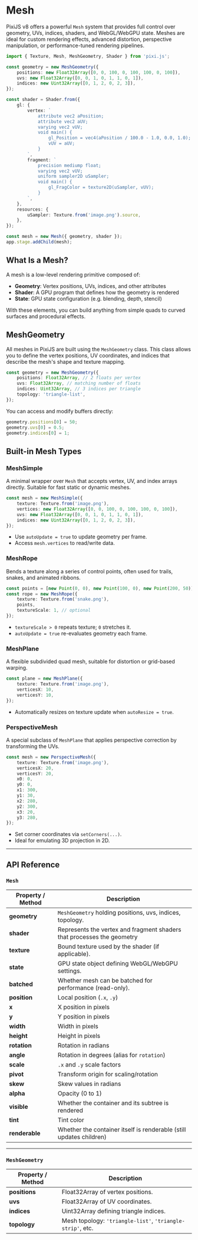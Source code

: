 # Mesh

PixiJS v8 offers a powerful `Mesh` system that provides full control over geometry, UVs, indices, shaders, and WebGL/WebGPU state. Meshes are ideal for custom rendering effects, advanced distortion, perspective manipulation, or performance-tuned rendering pipelines.

```ts
import { Texture, Mesh, MeshGeometry, Shader } from 'pixi.js';

const geometry = new MeshGeometry({
    positions: new Float32Array([0, 0, 100, 0, 100, 100, 0, 100]),
    uvs: new Float32Array([0, 0, 1, 0, 1, 1, 0, 1]),
    indices: new Uint32Array([0, 1, 2, 0, 2, 3]),
});

const shader = Shader.from({
    gl: {
        vertex: `
            attribute vec2 aPosition;
            attribute vec2 aUV;
            varying vec2 vUV;
            void main() {
                gl_Position = vec4(aPosition / 100.0 - 1.0, 0.0, 1.0);
                vUV = aUV;
            }
        `,
        fragment: `
            precision mediump float;
            varying vec2 vUV;
            uniform sampler2D uSampler;
            void main() {
                gl_FragColor = texture2D(uSampler, vUV);
            }
        `,
    },
    resources: {
        uSampler: Texture.from('image.png').source,
    },
});

const mesh = new Mesh({ geometry, shader });
app.stage.addChild(mesh);
```

## **What Is a Mesh?**

A mesh is a low-level rendering primitive composed of:

- **Geometry**: Vertex positions, UVs, indices, and other attributes
- **Shader**: A GPU program that defines how the geometry is rendered
- **State**: GPU state configuration (e.g. blending, depth, stencil)

With these elements, you can build anything from simple quads to curved surfaces and procedural effects.

## **MeshGeometry**

All meshes in PixiJS are built using the `MeshGeometry` class. This class allows you to define the vertex positions, UV coordinates, and indices that describe the mesh's shape and texture mapping.

```ts
const geometry = new MeshGeometry({
    positions: Float32Array, // 2 floats per vertex
    uvs: Float32Array, // matching number of floats
    indices: Uint32Array, // 3 indices per triangle
    topology: 'triangle-list',
});
```

You can access and modify buffers directly:

```ts
geometry.positions[0] = 50;
geometry.uvs[0] = 0.5;
geometry.indices[0] = 1;
```

## Built-in Mesh Types

### MeshSimple

A minimal wrapper over `Mesh` that accepts vertex, UV, and index arrays directly. Suitable for fast static or dynamic meshes.

```ts
const mesh = new MeshSimple({
    texture: Texture.from('image.png'),
    vertices: new Float32Array([0, 0, 100, 0, 100, 100, 0, 100]),
    uvs: new Float32Array([0, 0, 1, 0, 1, 1, 0, 1]),
    indices: new Uint32Array([0, 1, 2, 0, 2, 3]),
});
```

- Use `autoUpdate = true` to update geometry per frame.
- Access `mesh.vertices` to read/write data.

### MeshRope

Bends a texture along a series of control points, often used for trails, snakes, and animated ribbons.

```ts
const points = [new Point(0, 0), new Point(100, 0), new Point(200, 50)];
const rope = new MeshRope({
    texture: Texture.from('snake.png'),
    points,
    textureScale: 1, // optional
});
```

- `textureScale > 0` repeats texture; `0` stretches it.
- `autoUpdate = true` re-evaluates geometry each frame.

### MeshPlane

A flexible subdivided quad mesh, suitable for distortion or grid-based warping.

```ts
const plane = new MeshPlane({
    texture: Texture.from('image.png'),
    verticesX: 10,
    verticesY: 10,
});
```

- Automatically resizes on texture update when `autoResize = true`.

### PerspectiveMesh

A special subclass of `MeshPlane` that applies perspective correction by transforming the UVs.

```ts
const mesh = new PerspectiveMesh({
    texture: Texture.from('image.png'),
    verticesX: 20,
    verticesY: 20,
    x0: 0,
    y0: 0,
    x1: 300,
    y1: 30,
    x2: 280,
    y2: 300,
    x3: 20,
    y3: 280,
});
```

- Set corner coordinates via `setCorners(...)`.
- Ideal for emulating 3D projection in 2D.

---

## **API Reference**

### `Mesh`

| Property / Method | Description                                                            |
| ----------------- | ---------------------------------------------------------------------- |
| **geometry**      | `MeshGeometry` holding positions, uvs, indices, topology.              |
| **shader**        | Represents the vertex and fragment shaders that processes the geometry |
| **texture**       | Bound texture used by the shader (if applicable).                      |
| **state**         | GPU state object defining WebGL/WebGPU settings.                       |
| **batched**       | Whether mesh can be batched for performance (read-only).               |
| **position**      | Local position (`.x`, `.y`)                                            |
| **x**             | X position in pixels                                                   |
| **y**             | Y position in pixels                                                   |
| **width**         | Width in pixels                                                        |
| **height**        | Height in pixels                                                       |
| **rotation**      | Rotation in radians                                                    |
| **angle**         | Rotation in degrees (alias for `rotation`)                             |
| **scale**         | `.x` and `.y` scale factors                                            |
| **pivot**         | Transform origin for scaling/rotation                                  |
| **skew**          | Skew values in radians                                                 |
| **alpha**         | Opacity (0 to 1)                                                       |
| **visible**       | Whether the container and its subtree is rendered                      |
| **tint**          | Tint color                                                             |
| **renderable**    | Whether the container itself is renderable (still updates children)    |

---

### `MeshGeometry`

| Property / Method | Description                                                |
| ----------------- | ---------------------------------------------------------- |
| **positions**     | Float32Array of vertex positions.                          |
| **uvs**           | Float32Array of UV coordinates.                            |
| **indices**       | Uint32Array defining triangle indices.                     |
| **topology**      | Mesh topology: `'triangle-list'`, `'triangle-strip'`, etc. |
